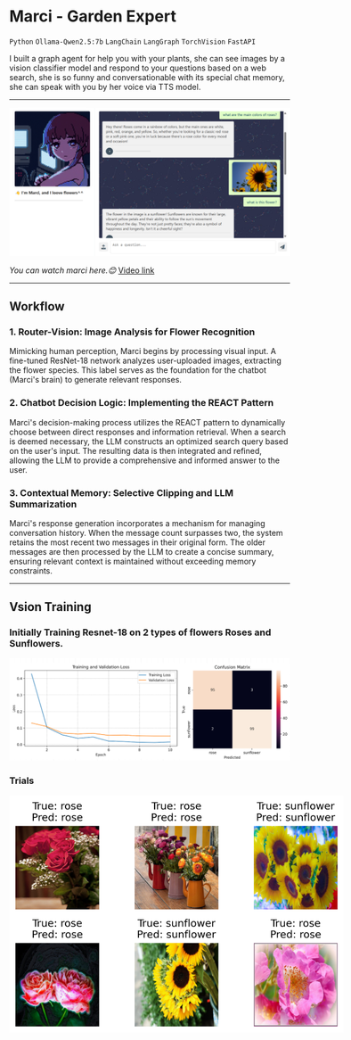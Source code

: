 # Marci - Garden Expert

`Python` `Ollama-Qwen2.5:7b` `LangChain` `LangGraph` `TorchVision` `FastAPI` 

I built a graph agent for help you with your plants, she can see images by a vision classifier model and respond to your questions based on a web search, she is so funny and conversationable with its special chat memory, she can speak with you by her voice via TTS model.

---

<a href="https://youtu.be/YMwZKGr0sYY?si=zUmVwcNQi0KKkxno">
  <img src="marci.png" alt="Watch the video">
</a>

*You can watch marci here.😊* [Video link](https://youtu.be/YMwZKGr0sYY?si=zUmVwcNQi0KKkxno)

---

## Workflow

### 1. Router-Vision: Image Analysis for Flower Recognition

Mimicking human perception, Marci begins by processing visual input. A fine-tuned ResNet-18 network analyzes user-uploaded images, extracting the flower species. This label serves as the foundation for the chatbot (Marci's brain) to generate relevant responses.

### 2. Chatbot Decision Logic: Implementing the REACT Pattern

Marci's decision-making process utilizes the REACT pattern to dynamically choose between direct responses and information retrieval. When a search is deemed necessary, the LLM constructs an optimized search query based on the user's input. The resulting data is then integrated and refined, allowing the LLM to provide a comprehensive and informed answer to the user.

### 3. Contextual Memory: Selective Clipping and LLM Summarization

Marci's response generation incorporates a mechanism for managing conversation history. When the message count surpasses two, the system retains the most recent two messages in their original form. The older messages are then processed by the LLM to create a concise summary, ensuring relevant context is maintained without exceeding memory constraints.

---

## Vsion Training

### Initially Training Resnet-18 on 2 types of flowers **Roses** and **Sunflowers**.

<img src="metrics.png">

### Trials

<img src="src\classifier\trials.png" style="max-width: 600px">
